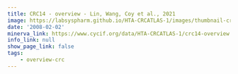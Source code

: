 ```yaml
---
title: CRC14 - overview - Lin, Wang, Coy et al., 2021
image: https://labsyspharm.github.io/HTA-CRCATLAS-1/images/thumbnail-crc14-overview.jpg
date: '2008-02-02'
minerva_link: https://www.cycif.org/data/HTA-CRCATLAS-1/crc14-overview
info_link: null
show_page_link: false
tags:
    - overview-crc
---
```

